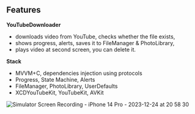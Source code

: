 ## Features

**YouTubeDownloader** 
- downloads video from YouTube, checks whether the file exists,
- shows progress, alerts, saves it to FileManager & PhotoLibrary,
- plays video at second screen, you can delete it.

**Stack**
- MVVM+С, dependencies injection using protocols
- Progress, State Machine, Alerts
- FileManager, PhotoLibrary, UserDefaults
- XCDYouTubeKit, YouTubeKit, AVKit

![Simulator Screen Recording - iPhone 14 Pro - 2023-12-24 at 20 58 30](https://github.com/RomanVakulenko/YouTubeDownloader/assets/97017715/45354e3e-af64-4c6e-abe9-972b37ad141a)

